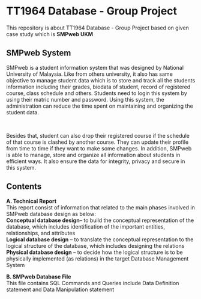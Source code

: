 # TT1964 Database - Group Project
This repository is about TT1964 Database - Group Project based on given case study which is <strong>SMPweb UKM</strong>

## SMPweb System
 <p>  SMPweb is a student information system that was designed by National University of Malaysia. Like from others university, it also has same objective to manage student data which is to store and track all the students information including their grades, biodata of student, record of registered course, class schedule and others. Students need to login this system by using their matric number and password. Using this system, the administration can reduce the time spent on maintaining and organizing the student data. </p><br>
 <p>   Besides that, student can also drop their registered course if the schedule of that course is clashed by another course. They can update their profile from time to time if they want to make some changes. In addition, SMPweb is able to manage, store and organize all information about students in efficient ways. It also ensure the data for integrity, privacy and secure in this system. </p>

## Contents
<strong>A. Technical Report</strong> <br>
This report consist of information that related to the main phases involved in SMPweb database design as below: <br>
<strong>Conceptual database design</strong>– to build the conceptual representation of the database, which includes identification of the important entities, relationships, and attributes <br>
<strong>Logical database design</strong> – to translate the conceptual representation to the logical structure of the database, which includes designing the relations <br>
<strong>Physical database design</strong> – to decide how the logical structure is to be physically implemented (as relations) in the target Database Management System  <br>

<strong>B. SMPweb Database File</strong> <br>
This file contains SQL Commands and Queries include Data Definition statement and Data Manipulation statement

